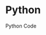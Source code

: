 # Python
Python Code
  
                            
              
              
              
         
   
   
